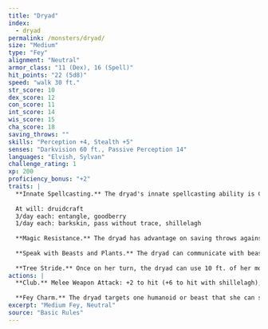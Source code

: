```yaml
---
title: "Dryad"
index:
  - dryad
permalink: /monsters/dryad/
size: "Medium"
type: "Fey"
alignment: "Neutral"
armor_class: "11 (Dex), 16 (Spell)"
hit_points: "22 (5d8)"
speed: "walk 30 ft."
str_score: 10
dex_score: 12
con_score: 11
int_score: 14
wis_score: 15
cha_score: 18
saving_throws: ""
skills: "Perception +4, Stealth +5"
senses: "Darkvision 60 ft., Passive Perception 14"
languages: "Elvish, Sylvan"
challenge_rating: 1
xp: 200
proficiency_bonus: "+2"
traits: |
  **Innate Spellcasting.** The dryad's innate spellcasting ability is Charisma (spell save DC 14). The dryad can innately cast the following spells, requiring no material components:
  
  At will: druidcraft
  3/day each: entangle, goodberry
  1/day each: barkskin, pass without trace, shillelagh
  
  **Magic Resistance.** The dryad has advantage on saving throws against spells and other magical effects.
  
  **Speak with Beasts and Plants.** The dryad can communicate with beasts and plants as if they shared a language.
  
  **Tree Stride.** Once on her turn, the dryad can use 10 ft. of her movement to step magically into one living tree within her reach and emerge from a second living tree within 60 ft. of the first tree, appearing in an unoccupied space within 5 ft. of the second tree. Both trees must be large or bigger.
actions: |
  **Club.** Melee Weapon Attack: +2 to hit (+6 to hit with shillelagh), reach 5 ft., one target. Hit: 2 (1 d4) bludgeoning damage, or 8 (1d8 + 4) bludgeoning damage with shillelagh.
  
  **Fey Charm.** The dryad targets one humanoid or beast that she can see within 30 feet of her. If the target can see the dryad, it must succeed on a DC 14 Wisdom saving throw or be magically charmed. The charmed creature regards the dryad as a trusted friend to be heeded and protected. Although the target isn't under the dryad's control, it takes the dryad's requests or actions in the most favorable way it can. Each time the dryad or its allies do anything harmful to the target, it can repeat the saving throw, ending the effect on itself on a success. Otherwise, the effect lasts 24 hours or until the dryad dies, is on a different plane of existence from the target, or ends the effect as a bonus action. If a target's saving throw is successful, the target is immune to the dryad's Fey Charm for the next 24 hours. The dryad can have no more than one humanoid and up to three beasts charmed at a time.
excerpt: "Medium Fey, Neutral"
source: "Basic Rules"
---
```

